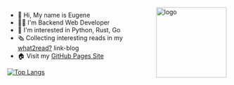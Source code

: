 <img src="https://github-readme-stats.vercel.app/api?username=iamthen0ise&show_icons=true" alt="logo" height="160" align="right" style="margin: 5px; margin-bottom: 20px;" />

- 👋  Hi, My name is Eugene
- 👷‍♂️  I'm Backend Web Developer
- 🔭  I'm interested in Python, Rust, Go
- 🗞  Collecting interesting reads in my [what2read?](https://w2r.now.sh) link-blog
- 🏠  Visit my [GitHub Pages Site](https://iamthen0ise.github.io/)

[![Top Langs](https://github-readme-stats.vercel.app/api/top-langs/?username=iamthen0ise&layout=compact)](https://github.com/anuraghazra/github-readme-stats)
